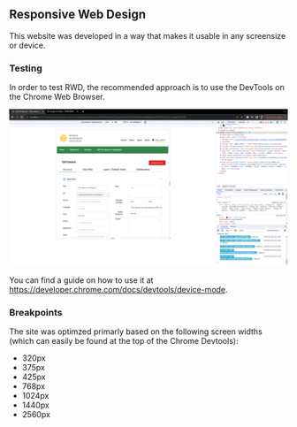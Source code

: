 ## Responsive Web Design

This website was developed in a way that makes it usable in any screensize or device.

### Testing

In order to test RWD, the recommended approach is to use the DevTools on the Chrome Web Browser.

![](./chrome-devtools.png)

You can find a guide on how to use it at https://developer.chrome.com/docs/devtools/device-mode.

### Breakpoints

The site was optimzed primarly based on the following screen widths (which can easily be found at the top of the Chrome Devtools):

- 320px
- 375px
- 425px
- 768px
- 1024px
- 1440px
- 2560px

